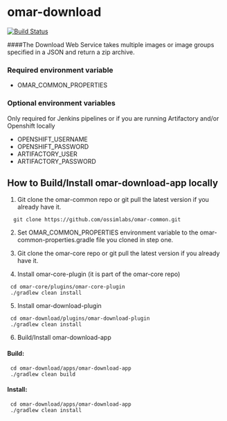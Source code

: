 # omar-download
[![Build Status](https://jenkins.radiantbluecloud.com/buildStatus/icon?job=omar-download-dev)]()

####The Download Web Service takes multiple images or image groups specified in a JSON and return a zip archive.

### Required environment variable
- OMAR_COMMON_PROPERTIES

### Optional environment variables
Only required for Jenkins pipelines or if you are running Artifactory and/or Openshift locally

- OPENSHIFT_USERNAME
- OPENSHIFT_PASSWORD
- ARTIFACTORY_USER
- ARTIFACTORY_PASSWORD

## How to Build/Install omar-download-app locally

1. Git clone the omar-common repo or git pull the latest version if you already have it.
```
  git clone https://github.com/ossimlabs/omar-common.git
```

2. Set OMAR_COMMON_PROPERTIES environment variable to the omar-common-properties.gradle file you cloned in step one.

3. Git clone the omar-core repo or git pull the latest version if you already have it.

4. Install omar-core-plugin (it is part of the omar-core repo)
```
 cd omar-core/plugins/omar-core-plugin
 ./gradlew clean install
```

5. Install omar-download-plugin
```
 cd omar-download/plugins/omar-download-plugin
 ./gradlew clean install
```

6. Build/Install omar-download-app
#### Build:
```
 cd omar-download/apps/omar-download-app
 ./gradlew clean build
 ```
#### Install:
```
 cd omar-download/apps/omar-download-app
 ./gradlew clean install
```
